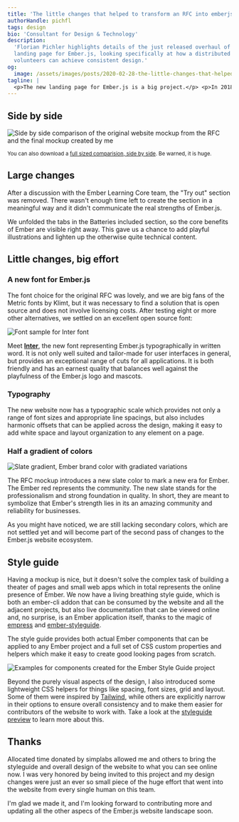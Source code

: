 ```yaml
---
title: 'The little changes that helped to transform an RFC into emberjs.com'
authorHandle: pichfl
tags: design
bio: 'Consultant for Design & Technology'
description:
  'Florian Pichler highlights details of the just released overhaul of the
  landing page for Ember.js, looking specifically at how a distributed team of
  volunteers can achieve consistent design.'
og:
  image: /assets/images/posts/2020-02-28-the-little-changes-that-helped-to-transform-an-RFC-into-emberjs-com/og-image.png
tagline: |
  <p>The new landing page for Ember.js is a big project.</p> <p>In 2018 there was <a href="https://github.com/emberjs/rfcs/pull/425">an RFC</a> for updating the website. Which was a great thing, but there was just a mockup for the desktop website and a few of the interactive states. No version for small screens, no layout grid or repeatable measures.</p> <p>So besides development, there was the task of converting this initial design mockup into a full-featured design system with elements and components that can be reused across the large Ember.js universe for which the landing page is only the doorway.</p> <p>This post highlights some of the changes I proposed and which made it to the final website.</p>
---
```


## Side by side

![Side by side comparison of the original website mockup from the RFC and the final mockup created by me](/assets/images/posts/2020-02-28-the-little-changes-that-helped-to-transform-an-RFC-into-emberjs-com/before-after.jpg#full@1200-2761)

<small>You can also download a
[full sized comparision, side by side](https://user-images.githubusercontent.com/194641/75565735-c9559700-5a4e-11ea-8dd2-5bae88a694e0.jpg).
Be warned, it is huge.</small>

## Large changes

After a discussion with the Ember Learning Core team, the "Try out" section was
removed. There wasn't enough time left to create the section in a meaningful way
and it didn't communicate the real strengths of Ember.js.

We unfolded the tabs in the Batteries included section, so the core benefits of
Ember are visible right away. This gave us a chance to add playful illustrations
and lighten up the otherwise quite technical content.

## Little changes, big effort

### A new font for Ember.js

The font choice for the original RFC was lovely, and we are big fans of the
Metric fonts by Klimt, but it was necessary to find a solution that is open
source and does not involve licensing costs. After testing eight or more other
alternatives, we settled on an excellent open source font:

![Font sample for Inter font](/assets/images/posts/2020-02-28-the-little-changes-that-helped-to-transform-an-RFC-into-emberjs-com/inter.png#@860-1720)

Meet [**Inter**](https://rsms.me/inter/), the new font representing Ember.js
typographically in written word. It is not only well suited and tailor-made for
user interfaces in general, but provides an exceptional range of cuts for all
applications. It is both friendly and has an earnest quality that balances well
against the playfulness of the Ember.js logo and mascots.

### Typography

The new website now has a typographic scale which provides not only a range of
font sizes and appropriate line spacings, but also includes harmonic offsets
that can be applied across the design, making it easy to add white space and
layout organization to any element on a page.

### Half a gradient of colors

![Slate gradient, Ember brand color with gradiated variations](/assets/images/posts/2020-02-28-the-little-changes-that-helped-to-transform-an-RFC-into-emberjs-com/gradient.png#@860-1720)

The RFC mockup introduces a new slate color to mark a new era for Ember. The
Ember red represents the community. The new slate stands for the professionalism
and strong foundation in quality. In short, they are meant to symbolize that
Ember's strength lies in its an amazing community and reliability for
businesses.

As you might have noticed, we are still lacking secondary colors, which are not
settled yet and will become part of the second pass of changes to the Ember.js
website ecosystem.

## Style guide

Having a mockup is nice, but it doesn't solve the complex task of building a
theater of pages and small web apps which in total represents the online
presence of Ember. We now have a living breathing style guide, which is both an
ember-cli addon that can be consumed by the website and all the adjacent
projects, but also live documentation that can be viewed online and, no
surprise, is an Ember application itself, thanks to the magic of
[empress][empress] and [ember-styleguide][ember-styleguide].

[empress]: https://github.com/empress/field-guide
[ember-styleguide]: https://github.com/ember-learn/ember-styleguide/pull/145

The style guide provides both actual Ember components that can be applied to any
Ember project and a full set of CSS custom properties and helpers which make it
easy to create good looking pages from scratch.

![Examples for components created for the Ember Style Guide project](/assets/images/posts/2020-02-28-the-little-changes-that-helped-to-transform-an-RFC-into-emberjs-com/components.png#full@860-1720)

Beyond the purely visual aspects of the design, I also introduced some
lightweight CSS helpers for things like spacing, font sizes, grid and layout.
Some of them were inspired by [Tailwind][tailwind], while others are explicitly
narrow in their options to ensure overall consistency and to make them easier
for contributors of the website to work with. Take a look at the [styleguide
preview][styleguide-preview] to learn more about this.

[tailwind]: https://tailwindcss.com
[styleguide-preview]: https://deploy-preview-145--ember-styleguide.netlify.com/

## Thanks

Allocated time donated by simplabs allowed me and others to bring the styleguide
and overall design of the website to what you can see online now. I was very
honored by being invited to this project and my design changes were just an ever
so small piece of the huge effort that went into the website from every single
human on this team.

I'm glad we made it, and I'm looking forward to contributing more and updating
all the other aspecs of the Ember.js website landscape soon.
